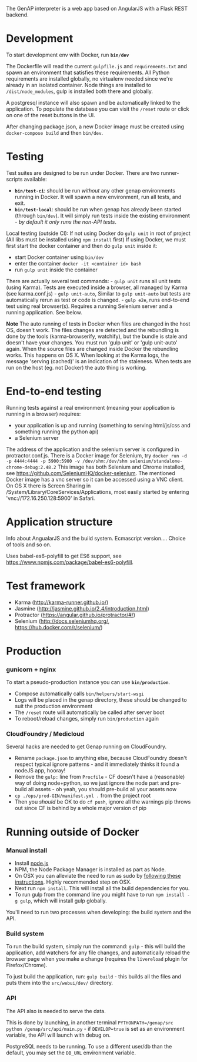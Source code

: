 The GenAP interpreter is a web app based on AngularJS with a Flask REST backend.

# Development

To start development env with Docker, run **`bin/dev`**

The Dockerfile will read the current `gulpfile.js` and `requirements.txt` and spawn an environment that satisfies these requirements. All Python requirements are installed globally, no virtualenv needed since we're already in an isolated container. Node things are installed to `/dist/node_modules`, gulp is installed both there and globally.

A postgresql instance will also spawn and be automatically linked to the application. To populate the database you can visit the `/reset` route or click on one of the reset buttons in the UI.

After changing package.json, a new Docker image must be created using `docker-compose build` and then `bin/dev`.
# Testing

Test suites are designed to be run under Docker. There are two runner-scripts available:

- **`bin/test-ci`**: should be run *without* any other genap environments running in Docker. It will spawn a new environment, run all tests, and exit.
- **`bin/test-local`**: should be run when genap has already been started (through `bin/dev`). It will simply run tests inside the existing environment - *by default it only runs the non-API tests*.

Local testing (outside CI):
If not using Docker do `gulp unit` in root of project (All libs must be installed using `npm install` first)
If using Docker, we must first start the docker container and then do `gulp unit` inside it:
- start Docker container using `bin/dev`
- enter the container `docker -it <container id> bash`
- run `gulp unit` inside the container

There are actually several test commands:
    - `gulp unit` runs all unit tests (using Karma). Tests are executed inside a browser, all managed by Karma (see karma.conf.js)
    - `gulp unit-auto`, Similar to `gulp unit-auto` but tests are automatically rerun as test or code is changed.
    - `gulp e2e`, runs end-to-end test using real browser(s). Requires a running Selenium server and a running application. See below.

**Note** The auto running of tests in Docker when files are changed in the host OS, doesn't work. The files
changes are detected and the rebundling is done by the tools (karma-browserify, watchify), but the bundle is stale and doesn't have
your changes. You must run 'gulp unit' or 'gulp unit-auto' again. When the source files are changed inside
Docker the rebundling works. This happens on OS X. When looking at the Karma logs, the message 'serving (cached)' is an indication
of the staleness. When tests are run on the host (eg. not Docker) the auto thing is working.

# End-to-end testing
Running tests against a real environment (meaning your application is running in a browser) requires:
- your application is up and running (something to serving html/js/css and something running the python api)
- a Selenium server

The address of the application and the selenium server is configured in protractor.conf.js.
There is a Docker image for Selenium, try `docker run -d -p 4444:4444 -p 5900:5900 -v /dev/shm:/dev/shm selenium/standalone-chrome-debug:2.48.2`
This image has both Selenium and Chrome installed, see https://github.com/SeleniumHQ/docker-selenium.
The mentioned Docker image has a vnc server so it can be accessed using a VNC client. On OS X there is Screen Sharing in /System/Library/CoreServices/Applications,
most easily started by entering 'vnc://172.16.250.128:5900' in Safari.


# Application structure
Info about AngualarJS and the build system. Ecmascript version.... Choice of tools and so on.

Uses babel-es6-polyfill to get ES6 support, see https://www.npmjs.com/package/babel-es6-polyfill.


# Test framework
- Karma (http://karma-runner.github.io/)
- Jasmine (http://jasmine.github.io/2.4/introduction.html)
- Protractor (https://angular.github.io/protractor/#/)
- Selenium (http://docs.seleniumhq.org/, https://hub.docker.com/r/selenium/)

# Production

### gunicorn + nginx

To start a pseudo-production instance you can use **`bin/production`**.

- Compose automatically calls `bin/helpers/start-wsgi`
- Logs will be placed in the genap directory, these should be changed to suit the production environment
- The `/reset` route will automatically be called after server boot
- To reboot/reload changes, simply run `bin/production` again

### CloudFoundry / Medicloud

Several hacks are needed to get Genap running on CloudFoundry.

- Rename `package.json` to anything else, because CloudFoundry doesn't respect typical ignore patterns - and it immediately thinks it found a nodeJS app, hooray!
- Remove the `gulp:` line from `Procfile` - CF doesn't have a (reasonable) way of doing node+python, so we just ignore the node part and pre-build all assets - oh yeah, you should pre-build all your assets now
- `cp ./ops/prod-GIN/manifest.yml .` from the project root
- Then you *should* be OK to do `cf push`, ignore all the warnings pip throws out since CF is behind by a whole major version of pip


# Running outside of Docker

### Manual install

 - Install [node.js](https://nodejs.org/download/)
 - NPM, the Node Package Manager is installed as part as Node.
 - On OSX you can alleviate the need to run as sudo by [following these instructions](https://github.com/sindresorhus/guides/blob/master/npm-global-without-sudo.md). Highly recommended step on OSX.
 - Next run `npm install`. This will install all the build dependencies for you.
 - To run gulp from the command line you might have to run `npm install -g gulp`, which will install gulp globally.

You'll need to run two processes when developing: the build system and the API.

### Build system

To run the build system, simply run the command: `gulp` - this will build the application, add watchers for any file changes, and automatically reload the browser page when you make a change (requires the `livereload` plugin for Firefox/Chrome).

To just build the application, run: `gulp build` - this builds all the files and puts them into the `src/webui/dev/` directory.

### API

The API also is needed to serve the data.

This is done by launching, in another terminal `PYTHONPATH=/genap/src python /genap/src/api/main.py` - if `DEVELOP=true` is set as an environment variable, the API will launch with debug on.

PostgreSQL needs to be running. To use a different user/db than the default, you may set the `DB_URL` environment variable.
